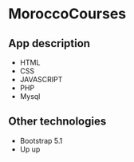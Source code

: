 # MoroccoCourses
## App description 
- HTML
- CSS
- JAVASCRIPT
- PHP
- Mysql

## Other technologies
- Bootstrap 5.1
- Up up
